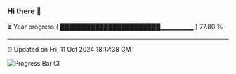 ### Hi there 👋

⏳ Year progress { ███████████████████████▁▁▁▁▁▁▁ } 77.80 %

---

⏰ Updated on Fri, 11 Oct 2024 18:17:38 GMT

![Progress Bar CI](https://github.com/liununu/liununu/workflows/Progress%20Bar%20CI/badge.svg)
